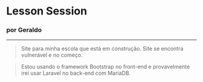 # Lesson Session
### por Geraldo
___


> Site para minha escola que está em construção. Site se encontra vulnerável e no começo.


> Estou usando o framework Bootstrap no front-end e provavelmente irei usar Laravel no back-end com MariaDB.
